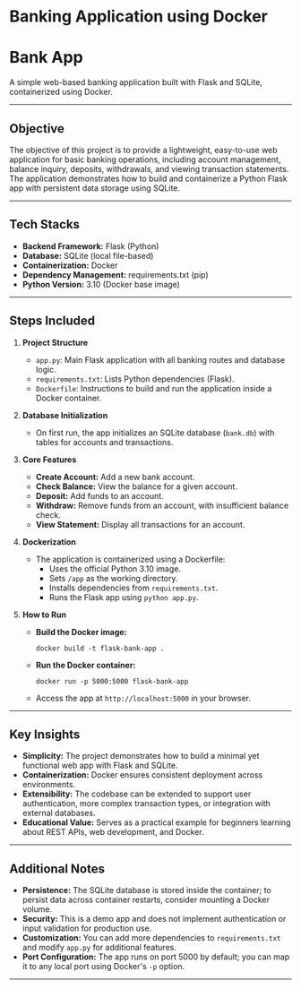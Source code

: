 # Banking Application using Docker
# Bank App

A simple web-based banking application built with Flask and SQLite, containerized using Docker.

---

## Objective

The objective of this project is to provide a lightweight, easy-to-use web application for basic banking operations, including account management, balance inquiry, deposits, withdrawals, and viewing transaction statements. The application demonstrates how to build and containerize a Python Flask app with persistent data storage using SQLite.

---

## Tech Stacks

- **Backend Framework:** Flask (Python)
- **Database:** SQLite (local file-based)
- **Containerization:** Docker
- **Dependency Management:** requirements.txt (pip)
- **Python Version:** 3.10 (Docker base image)

---

## Steps Included

1. **Project Structure**
   - `app.py`: Main Flask application with all banking routes and database logic.
   - `requirements.txt`: Lists Python dependencies (Flask).
   - `Dockerfile`: Instructions to build and run the application inside a Docker container.

2. **Database Initialization**
   - On first run, the app initializes an SQLite database (`bank.db`) with tables for accounts and transactions.

3. **Core Features**
   - **Create Account:** Add a new bank account.
   - **Check Balance:** View the balance for a given account.
   - **Deposit:** Add funds to an account.
   - **Withdraw:** Remove funds from an account, with insufficient balance check.
   - **View Statement:** Display all transactions for an account.

4. **Dockerization**
   - The application is containerized using a Dockerfile:
     - Uses the official Python 3.10 image.
     - Sets `/app` as the working directory.
     - Installs dependencies from `requirements.txt`.
     - Runs the Flask app using `python app.py`.

5. **How to Run**
   - **Build the Docker image:**
     ```
     docker build -t flask-bank-app .
     ```
   - **Run the Docker container:**
     ```
     docker run -p 5000:5000 flask-bank-app
     ```
   - Access the app at `http://localhost:5000` in your browser.

---

## Key Insights

- **Simplicity:** The project demonstrates how to build a minimal yet functional web app with Flask and SQLite.
- **Containerization:** Docker ensures consistent deployment across environments.
- **Extensibility:** The codebase can be extended to support user authentication, more complex transaction types, or integration with external databases.
- **Educational Value:** Serves as a practical example for beginners learning about REST APIs, web development, and Docker.

---

## Additional Notes

- **Persistence:** The SQLite database is stored inside the container; to persist data across container restarts, consider mounting a Docker volume.
- **Security:** This is a demo app and does not implement authentication or input validation for production use.
- **Customization:** You can add more dependencies to `requirements.txt` and modify `app.py` for additional features.
- **Port Configuration:** The app runs on port 5000 by default; you can map it to any local port using Docker's `-p` option.

---


